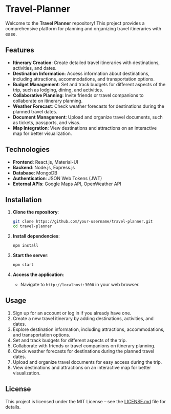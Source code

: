 # Travel-Planner

Welcome to the **Travel Planner** repository! This project provides a comprehensive platform for planning and organizing travel itineraries with ease.

## Features

- **Itinerary Creation**: Create detailed travel itineraries with destinations, activities, and dates.
- **Destination Information**: Access information about destinations, including attractions, accommodations, and transportation options.
- **Budget Management**: Set and track budgets for different aspects of the trip, such as lodging, dining, and activities.
- **Collaborative Planning**: Invite friends or travel companions to collaborate on itinerary planning.
- **Weather Forecast**: Check weather forecasts for destinations during the planned travel dates.
- **Document Management**: Upload and organize travel documents, such as tickets, passports, and visas.
- **Map Integration**: View destinations and attractions on an interactive map for better visualization.

## Technologies

- **Frontend**: React.js, Material-UI
- **Backend**: Node.js, Express.js
- **Database**: MongoDB
- **Authentication**: JSON Web Tokens (JWT)
- **External APIs**: Google Maps API, OpenWeather API

## Installation

1. **Clone the repository**:
   ```bash
   git clone https://github.com/your-username/travel-planner.git
   cd travel-planner
   ```

2. **Install dependencies**:
   ```bash
   npm install
   ```

3. **Start the server**:
   ```bash
   npm start
   ```

4. **Access the application**:
   - Navigate to `http://localhost:3000` in your web browser.

## Usage

1. Sign up for an account or log in if you already have one.
2. Create a new travel itinerary by adding destinations, activities, and dates.
3. Explore destination information, including attractions, accommodations, and transportation options.
4. Set and track budgets for different aspects of the trip.
5. Collaborate with friends or travel companions on itinerary planning.
6. Check weather forecasts for destinations during the planned travel dates.
7. Upload and organize travel documents for easy access during the trip.
8. View destinations and attractions on an interactive map for better visualization.

## License

This project is licensed under the MIT License – see the [LICENSE.md](LICENSE.md) file for details.
